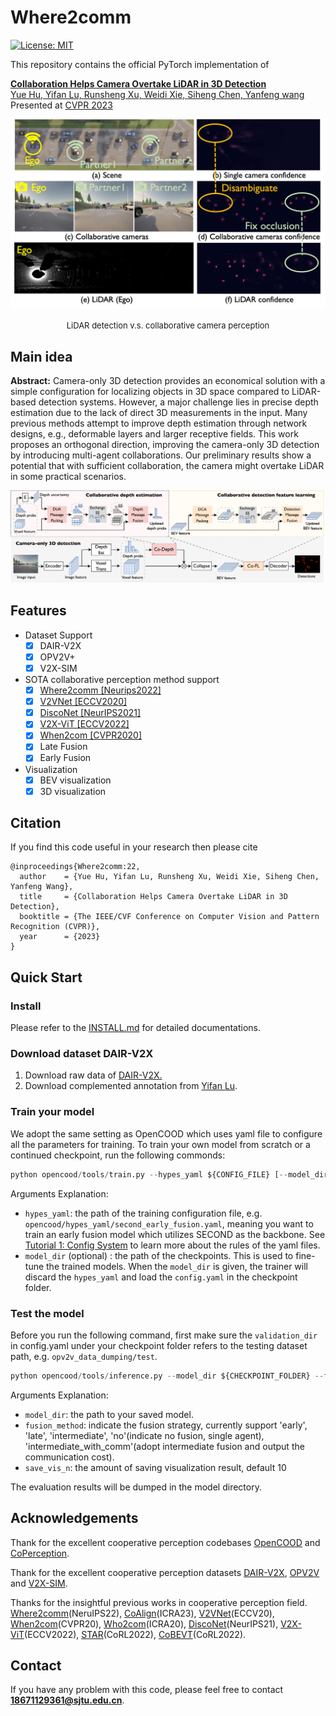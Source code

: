 # Where2comm
[![License: MIT](https://img.shields.io/badge/License-MIT-yellow.svg)](https://opensource.org/licenses/MIT) 

This repository contains the official PyTorch implementation of

[**Collaboration Helps Camera Overtake LiDAR in 3D Detection</a>**](https://arxiv.org/abs/2303.13560)
<br>
<a href="https://scholar.google.com/citations?user=XBbwb78AAAAJ&hl=zh-CN"> Yue Hu, <a href="https://github.com/yifanlu0227"> Yifan Lu, <a href="https://derrickxunu.github.io//">Runsheng Xu, <a href="https://weidixie.github.io/"> Weidi Xie, <a href="https://siheng-chen.github.io/">Siheng Chen, <a href="https://mediabrain.sjtu.edu.cn/members/">Yanfeng wang</a> 
<br>
Presented at [CVPR 2023](https://cvpr2023.thecvf.com/)

![Where2comm](./images/Intro.png)
<div align='center' ><font size='2'>LiDAR detection v.s. collaborative camera perception</font></div>


## Main idea
**Abstract:** Camera-only 3D detection provides an economical solution with a simple
configuration for localizing objects in 3D space compared to LiDAR-based
detection systems. However, a major challenge lies in precise depth estimation
due to the lack of direct 3D measurements in the input. Many previous methods
attempt to improve depth estimation through network designs, e.g., deformable
layers and larger receptive fields. This work proposes an orthogonal direction,
improving the camera-only 3D detection by introducing multi-agent
collaborations. Our preliminary results show a
potential that with sufficient collaboration, the camera might overtake LiDAR
in some practical scenarios. 

![Where2comm](./images/CollaDepth_v2.png)

## Features

- Dataset Support
  - [x] DAIR-V2X
  - [x] OPV2V+
  - [x] V2X-SIM

- SOTA collaborative perception method support
    - [x] [Where2comm [Neurips2022]](https://arxiv.org/abs/2209.12836)
    - [x] [V2VNet [ECCV2020]](https://arxiv.org/abs/2008.07519)
    - [x] [DiscoNet [NeurIPS2021]](https://arxiv.org/abs/2111.00643)
    - [x] [V2X-ViT [ECCV2022]](https://arxiv.org/abs/2203.10638)
    - [x] [When2com [CVPR2020]](https://arxiv.org/abs/2006.00176)
    - [x] Late Fusion
    - [x] Early Fusion

- Visualization
  - [x] BEV visualization
  - [x] 3D visualization

## Citation

If you find this code useful in your research then please cite

```
@inproceedings{Where2comm:22,
  author    = {Yue Hu, Yifan Lu, Runsheng Xu, Weidi Xie, Siheng Chen, Yanfeng Wang},
  title     = {Collaboration Helps Camera Overtake LiDAR in 3D Detection},
  booktitle = {The IEEE/CVF Conference on Computer Vision and Pattern Recognition (CVPR)},
  year      = {2023}
}
```

## Quick Start
### Install
Please refer to the [INSTALL.md](./docs/INSTALL.md) for detailed 
documentations. 

### Download dataset DAIR-V2X
1. Download raw data of [DAIR-V2X.](https://thudair.baai.ac.cn/cooptest)
2. Download complemented annotation from [Yifan Lu](https://github.com/yifanlu0227/CoAlign).


### Train your model
We adopt the same setting as OpenCOOD which uses yaml file to configure all the parameters for training. To train your own model from scratch or a continued checkpoint, run the following commonds:
```python
python opencood/tools/train.py --hypes_yaml ${CONFIG_FILE} [--model_dir  ${CHECKPOINT_FOLDER}]
```
Arguments Explanation:
- `hypes_yaml`: the path of the training configuration file, e.g. `opencood/hypes_yaml/second_early_fusion.yaml`, meaning you want to train
an early fusion model which utilizes SECOND as the backbone. See [Tutorial 1: Config System](https://opencood.readthedocs.io/en/latest/md_files/config_tutorial.html) to learn more about the rules of the yaml files.
- `model_dir` (optional) : the path of the checkpoints. This is used to fine-tune the trained models. When the `model_dir` is
given, the trainer will discard the `hypes_yaml` and load the `config.yaml` in the checkpoint folder.

### Test the model
Before you run the following command, first make sure the `validation_dir` in config.yaml under your checkpoint folder
refers to the testing dataset path, e.g. `opv2v_data_dumping/test`.

```python
python opencood/tools/inference.py --model_dir ${CHECKPOINT_FOLDER} --fusion_method ${FUSION_STRATEGY} --save_vis_n ${amount}
```
Arguments Explanation:
- `model_dir`: the path to your saved model.
- `fusion_method`: indicate the fusion strategy, currently support 'early', 'late', 'intermediate', 'no'(indicate no fusion, single agent), 'intermediate_with_comm'(adopt intermediate fusion and output the communication cost).
- `save_vis_n`: the amount of saving visualization result, default 10

The evaluation results  will be dumped in the model directory.

## Acknowledgements
Thank for the excellent cooperative perception codebases [OpenCOOD](https://github.com/DerrickXuNu/OpenCOOD) and [CoPerception](https://github.com/coperception/coperception).

Thank for the excellent cooperative perception datasets [DAIR-V2X](https://thudair.baai.ac.cn/index), [OPV2V](https://mobility-lab.seas.ucla.edu/opv2v/) and [V2X-SIM](https://ai4ce.github.io/V2X-Sim/).

Thanks for the insightful previous works in cooperative perception field. [Where2comm](https://arxiv.org/abs/2008.07519)(NeruIPS22), [CoAlign](https://arxiv.org/abs/2211.07214)(ICRA23), [V2VNet](https://arxiv.org/abs/2008.07519)(ECCV20), [When2com](https://arxiv.org/abs/2006.00176)(CVPR20), [Who2com](https://arxiv.org/abs/2003.09575?context=cs.RO)(ICRA20), [DiscoNet](https://arxiv.org/abs/2111.00643)(NeurIPS21), [V2X-ViT](https://arxiv.org/abs/2203.10638)(ECCV2022), [STAR](https://openreview.net/forum?id=hW0tcXOJas2)(CoRL2022), 
[CoBEVT](https://arxiv.org/abs/2207.02202)(CoRL2022).



## Contact

If you have any problem with this code, please feel free to contact **18671129361@sjtu.edu.cn**.
